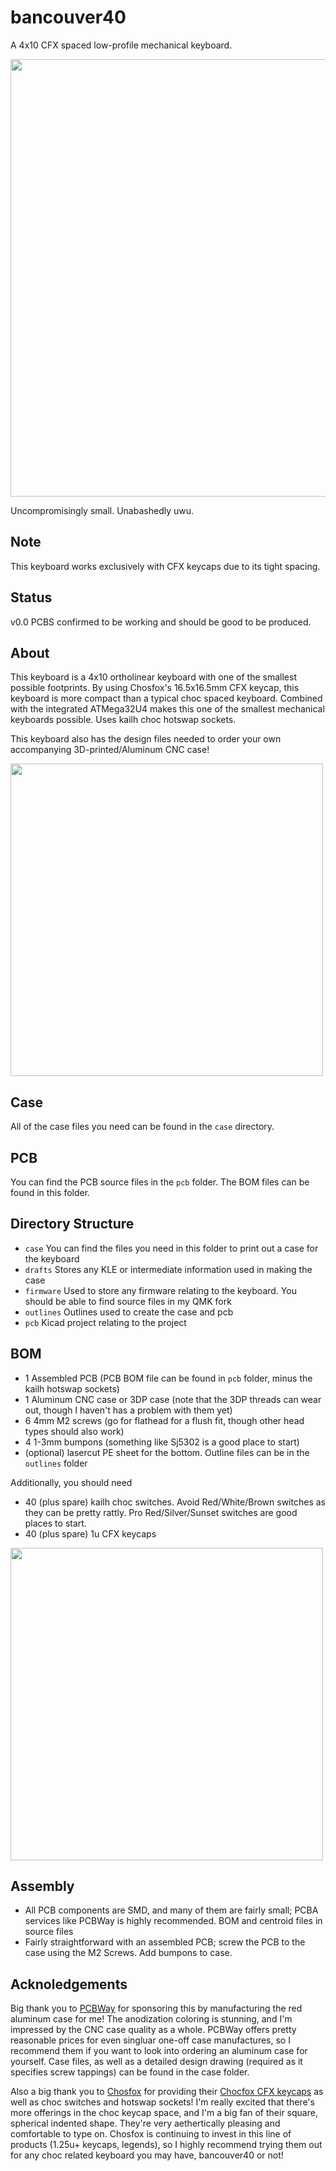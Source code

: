 # bancouver40

A 4x10 CFX spaced low-profile mechanical keyboard.

<image src="https://github.com/ChrisChrisLoLo/bancouver40/blob/main/images/PXL_20221205_015210392-01.jpeg" width="700"/>

Uncompromisingly small. Unabashedly uwu.

## Note
This keyboard works exclusively with CFX keycaps due to its tight spacing.

## Status
v0.0 PCBS confirmed to be working and should be good to be produced.

## About
This keyboard is a 4x10 ortholinear keyboard with one of the smallest possible footprints. By using Chosfox's 16.5x16.5mm CFX keycap, this keyboard is more compact than a typical choc spaced keyboard. Combined with the integrated ATMega32U4 makes this one of the smallest mechanical keyboards possible. Uses kailh choc hotswap sockets.

This keyboard also has the design files needed to order your own accompanying 3D-printed/Aluminum CNC case!

<image src="https://github.com/ChrisChrisLoLo/bancouver40/blob/main/images/PXL_20221205_012951007-01.jpeg" width="500"/>

## Case 
All of the case files you need can be found in the `case` directory.

## PCB
You can find the PCB source files in the `pcb` folder. The BOM files can be found in this folder.

## Directory Structure
- `case`
    You can find the files you need in this folder to print out a case for the keyboard
- `drafts`
    Stores any KLE or intermediate information used in making the case
- `firmware`
    Used to store any firmware relating to the keyboard. You should be able to find source files in my QMK fork
- `outlines`
    Outlines used to create the case and pcb
- `pcb`
    Kicad project relating to the project
   
## BOM
- 1 Assembled PCB (PCB BOM file can be found in `pcb` folder, minus the kailh hotswap sockets)
- 1 Aluminum CNC case or 3DP case (note that the 3DP threads can wear out, though I haven't has a problem with them yet)
- 6 4mm M2 screws (go for flathead for a flush fit, though other head types should also work)
- 4 1-3mm bumpons (something like Sj5302 is a good place to start)
- (optional) lasercut PE sheet for the bottom. Outline files can be in the `outlines` folder

Additionally, you should need
- 40 (plus spare) kailh choc switches. Avoid Red/White/Brown switches as they can be pretty rattly. Pro Red/Silver/Sunset switches are good places to start.
- 40 (plus spare) 1u CFX keycaps

<image src="https://github.com/ChrisChrisLoLo/bancouver40/blob/main/images/PXL_20221205_012230895-01.jpeg" width="500"/>

## Assembly
- All PCB components are SMD, and many of them are fairly small; PCBA services like PCBWay is highly recommended. BOM and centroid files in source files 
- Fairly straightforward with an assembled PCB; screw the PCB to the case using the M2 Screws. Add bumpons to case.
        
## Acknoledgements
Big thank you to [PCBWay](https://www.pcbway.com/) for sponsoring this by manufacturing the red aluminum case for me! The anodization coloring is stunning, and I'm impressed by the CNC case quality as a whole. PCBWay offers pretty reasonable prices for even singluar one-off case manufactures, so I recommend them if you want to look into ordering an aluminum case for yourself. Case files, as well as a detailed design drawing (required as it specifies screw tappings) can be found in the case folder.

Also a big thank you to [Chosfox](https://chosfox.com/) for providing their [Chocfox CFX keycaps](https://chosfox.com/collections/low-profile-keycaps/products/chocfox-cfx-choc-keycaps) as well as choc switches and hotswap sockets! I'm really excited that there's more offerings in the choc keycap space, and I'm a big fan of their square, spherical indented shape. They're very aethertically pleasing and comfortable to type on. Chosfox is continuing to invest in this line of products (1.25u+ keycaps, legends), so I highly recommend trying them out for any choc related keyboard you may have, bancouver40 or not!

